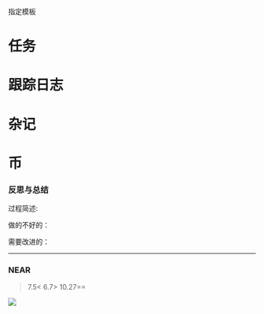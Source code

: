 
指定模板

# 任务


# 跟踪日志


# 杂记

# 币

### 反思与总结

过程简述: 

做的不好的：

需要改进的：

---

### NEAR

> 7.5< 6.7> 10.27==

![](telegram-cloud-photo-size-5-6222083748820794515-y.jpg)